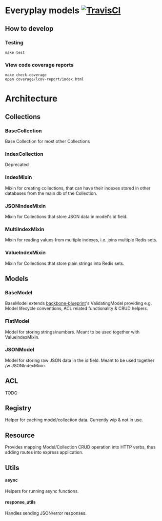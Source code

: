 # Everyplay models [![TravisCI][travis-img-url]][travis-ci-url]

[travis-img-url]: https://travis-ci.com/Everyplay/serverbone.png?branch=master
[travis-ci-url]: https://travis-ci.com/Everyplay/serverbone

## How to develop

### Testing

  ``` shell
  make test
  ```

### View code coverage reports

  ``` shell
  make check-coverage
  open coverage/lcov-report/index.html
  ```

# Architecture

## Collections

### BaseCollection

Base Collection for most other Collections

### IndexCollection

Deprecated

### IndexMixin

Mixin for creating collections, that can have their indexes stored in other databases from the main db of the Collection.

### JSONIndexMixin

Mixin for Collections that store JSON data in model's id field.

### MultiIndexMixin

Mixin for reading values from multiple indexes, i.e. joins multiple Redis sets.

### ValueIndexMixin

Mixin for Collections that store plain strings into Redis sets.

## Models

### BaseModel

BaseModel extends [backbone-blueprint](https://github.com/mikkolehtinen/backbone-blueprint)'s ValidatingModel providing e.g. Model lifecycle conventions, ACL related functionality & CRUD helpers.

### FlatModel

Model for storing strings/numbers. Meant to be used together with ValueIndexMixin.

### JSONModel

Model for storing raw JSON data in the id field. Meant to be used together /w JSONIndexMixin.

## ACL

TODO

## Registry

Helper for caching model/collection data. Currently wip & not in use.

## Resource

Provides mapping Model/Collection CRUD operation into HTTP verbs, thus adding routes into express application.

## Utils

#### async

Helpers for running async functions.

#### response_utils

Handles sending JSON/error responses.

 
